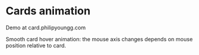 # Cards animation
Demo at card.philipyoungg.com

Smooth card hover animation: the mouse axis changes depends on mouse position relative to card.

